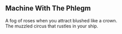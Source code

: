 Machine With The Phlegm
-----------------------
A fog of roses when you attract blushed like a crown.  
The muzzled circus that rustles in your ship.  
